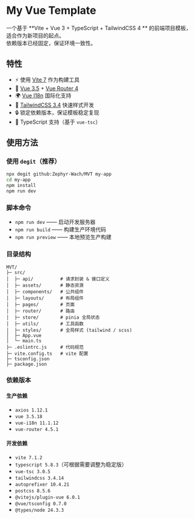 # My Vue Template

一个基于 **Vite + Vue 3 + TypeScript + TailwindCSS 4 ** 的前端项目模板，适合作为新项目的起点。  
依赖版本已经固定，保证环境一致性。

## 特性

- ⚡ 使用 [Vite 7](https://vitejs.dev/) 作为构建工具  
- 🖖 [Vue 3.5](https://vuejs.org/) + [Vue Router 4](https://router.vuejs.org/)  
- 🌍 [Vue I18n](https://vue-i18n.intlify.dev/) 国际化支持  
- 🎨 [TailwindCSS 3.4](https://tailwindcss.com/) 快速样式开发  
- 🔒 锁定依赖版本，保证模板稳定复现  
- 📝 TypeScript 支持（基于 `vue-tsc`）

## 使用方法

### 使用 `degit`（推荐）

```bash
npx degit github:Zephyr-Wach/MVT my-app
cd my-app
npm install
npm run dev
```

### 脚本命令
- `npm run dev` —— 启动开发服务器
- `npm run build` —— 构建生产环境代码
- `npm run preview` —— 本地预览生产构建

### 目录结构
```pgsql
MVT/
├─ src/
│  ├─ api/          # 请求封装 & 接口定义
│  ├─ assets/       # 静态资源
│  ├─ components/   # 公共组件
│  ├─ layouts/      # 布局组件
│  ├─ pages/        # 页面
│  ├─ router/       # 路由
│  ├─ store/        # pinia 全局状态
│  ├─ utils/        # 工具函数
│  ├─ styles/       # 全局样式 (tailwind / scss)
│  ├─ App.vue
│  └─ main.ts
├─ .eslintrc.js     # 代码规范
├─ vite.config.ts   # vite 配置
├─ tsconfig.json
├─ package.json
```

### 依赖版本
#### 生产依赖
- `axios 1.12.1`
- `vue 3.5.18`
- `vue-i18n 11.1.12`
- `vue-router 4.5.1`

#### 开发依赖
- `vite 7.1.2`
- `typescript 5.8.3`（可根据需要调整为稳定版）
- `vue-tsc 3.0.5`
- `tailwindcss 3.4.14`
- `autoprefixer 10.4.21`
- `postcss 8.5.6`
- `@vitejs/plugin-vue 6.0.1`
- `@vue/tsconfig 0.7.0`
- `@types/node 24.3.3`


